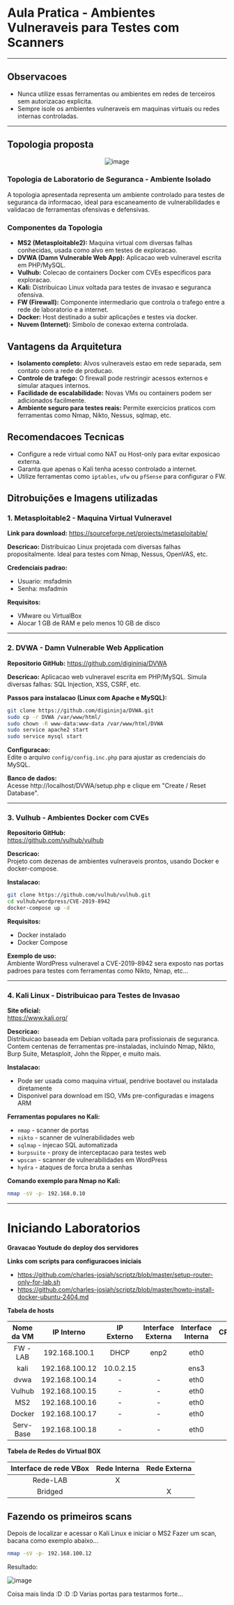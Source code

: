 # Aula Pratica - Ambientes Vulneraveis para Testes com Scanners

<hr>

## Observacoes

- Nunca utilize essas ferramentas ou ambientes em redes de terceiros sem autorizacao explicita.
- Sempre isole os ambientes vulneraveis em maquinas virtuais ou redes internas controladas.

<hr>

## Topologia proposta
<center>

![image](https://github.com/user-attachments/assets/9f3f202a-090b-4077-83f8-052decbea686)


</center>

### Topologia de Laboratorio de Seguranca - Ambiente Isolado

A topologia apresentada representa um ambiente controlado para testes de seguranca da informacao, ideal para escaneamento de vulnerabilidades e validacao de ferramentas ofensivas e defensivas.

### Componentes da Topologia

- **MS2 (Metasploitable2):** Maquina virtual com diversas falhas conhecidas, usada como alvo em testes de exploracao.
- **DVWA (Damn Vulnerable Web App):** Aplicacao web vulneravel escrita em PHP/MySQL.
- **Vulhub:** Colecao de containers Docker com CVEs especificos para exploracao.
- **Kali:** Distribuicao Linux voltada para testes de invasao e seguranca ofensiva.
- **FW (Firewall):** Componente intermediario que controla o trafego entre a rede de laboratorio e a internet.
- **Docker:** Host destinado a subir aplicações e testes via docker.
- **Nuvem (Internet):** Simbolo de conexao externa controlada.

## Vantagens da Arquitetura

- **Isolamento completo:** Alvos vulneraveis estao em rede separada, sem contato com a rede de producao.
- **Controle de trafego:** O firewall pode restringir acessos externos e simular ataques internos.
- **Facilidade de escalabilidade:** Novas VMs ou containers podem ser adicionados facilmente.
- **Ambiente seguro para testes reais:** Permite exercicios praticos com ferramentas como Nmap, Nikto, Nessus, sqlmap, etc.

## Recomendacoes Tecnicas

- Configure a rede virtual como NAT ou Host-only para evitar exposicao externa.
- Garanta que apenas o Kali tenha acesso controlado a internet.
- Utilize ferramentas como `iptables`, `ufw` ou `pfSense` para configurar o FW.


## Ditrobuições e Imagens utilizadas

### 1. Metasploitable2 - Maquina Virtual Vulneravel

**Link para download:**
https://sourceforge.net/projects/metasploitable/

**Descricao:**
Distribuicao Linux projetada com diversas falhas propositalmente. Ideal para testes com Nmap, Nessus, OpenVAS, etc.

**Credenciais padrao:**
- Usuario: msfadmin
- Senha: msfadmin

**Requisitos:**
- VMware ou VirtualBox
- Alocar 1 GB de RAM e pelo menos 10 GB de disco

---

### 2. DVWA - Damn Vulnerable Web Application

**Repositorio GitHub:**
https://github.com/digininja/DVWA

**Descricao:**
Aplicacao web vulneravel escrita em PHP/MySQL. Simula diversas falhas: SQL Injection, XSS, CSRF, etc.

**Passos para instalacao (Linux com Apache e MySQL):**

```bash
git clone https://github.com/digininja/DVWA.git
sudo cp -r DVWA /var/www/html/
sudo chown -R www-data:www-data /var/www/html/DVWA
sudo service apache2 start
sudo service mysql start
```

**Configuracao:**  
Edite o arquivo `config/config.inc.php` para ajustar as credenciais do MySQL.

**Banco de dados:**  
Acesse http://localhost/DVWA/setup.php e clique em "Create / Reset Database".

---

### 3. Vulhub - Ambientes Docker com CVEs

**Repositorio GitHub:**  
https://github.com/vulhub/vulhub

**Descricao:**  
Projeto com dezenas de ambientes vulneraveis prontos, usando Docker e docker-compose.

**Instalacao:**

```bash
git clone https://github.com/vulhub/vulhub.git
cd vulhub/wordpress/CVE-2019-8942
docker-compose up -d
```

**Requisitos:**  
- Docker instalado  
- Docker Compose

**Exemplo de uso:**  
Ambiente WordPress vulneravel a CVE-2019-8942 sera exposto nas portas padroes para testes com ferramentas como Nikto, Nmap, etc...

---

### 4. Kali Linux - Distribuicao para Testes de Invasao

**Site oficial:**  
https://www.kali.org/

**Descricao:**  
Distribuicao baseada em Debian voltada para profissionais de seguranca. Contem centenas de ferramentas pre-instaladas, incluindo Nmap, Nikto, Burp Suite, Metasploit, John the Ripper, e muito mais.

**Instalacao:**  
- Pode ser usada como maquina virtual, pendrive bootavel ou instalada diretamente  
- Disponivel para download em ISO, VMs pre-configuradas e imagens ARM

**Ferramentas populares no Kali:**  
- `nmap` - scanner de portas  
- `nikto` - scanner de vulnerabilidades web  
- `sqlmap` - injecao SQL automatizada  
- `burpsuite` - proxy de interceptacao para testes web  
- `wpscan` - scanner de vulnerabilidades em WordPress  
- `hydra` - ataques de forca bruta a senhas

**Comando exemplo para Nmap no Kali:**

```bash
nmap -sV -p- 192.168.0.10
```
---

# Iniciando Laboratorios

**Gravacao Youtude do deploy dos servidores**

**Links com scripts para configuracoes iniciais**
 - https://github.com/charles-josiah/scriptz/blob/master/setup-router-only-for-lab.sh
 - https://github.com/charles-josiah/scriptz/blob/master/howto-install-docker-ubuntu-2404.md

**Tabela de hosts**

| Nome da VM     | IP Interno     | IP Externo     | Interface Externa | Interface Interna | CPU(s) | Memoria (MB) |
|:--------------:|:--------------:|:--------------:|:-----------------:|:-----------------:|:------:|:-------------:|
| FW - LAB       | 192.168.100.1  | DHCP           | enp2              | eth0              |   1    |    1024       |
| kali           | 192.168.100.12  | 10.0.2.15      |                   | ens3              |   2    |    4096       |
| dvwa           | 192.168.100.14  | -              | -                 | eth0              |   1    |    1024       |
| Vulhub         | 192.168.100.15  | -              | -                 | eth0              |   1    |    1024       |
| MS2            | 192.168.100.16  | -              | -                 | eth0              |   1    |    1024       |
| Docker         | 192.168.100.17  | -              | -                 | eth0              |   1    |    2048       |
| Serv-Base      | 192.168.100.18  | -              | -                 | eth0              |   1    |    2048       |



**Tabela de Redes do Virtual BOX**

| Interface de rede VBox     | Rede Interna    | Rede Externa    |
|:--------------:|:--------------:|:--------------:|
| Rede-LAB     |  X  |    |
| Bridged      |   |  X  |


## Fazendo os primeiros scans
Depois de localizar e acessar o Kali Linux e iniciar o MS2
Fazer um scan, bacana como exemplo abaixo...
```bash
nmap -sV -p- 192.168.100.12
```
Resultado:

![image](https://github.com/user-attachments/assets/72facb9d-8ea3-4e50-b3ac-ec2c8a10d9ff)

Coisa mais linda :D :D :D 
Varias portas para testarmos forte... 
